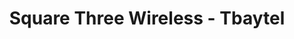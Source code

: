 ---
title: "Square Three Wireless - Tbaytel"
url: /wawa/square-three-wireless-tbaytel/
shop: mobile phone
---